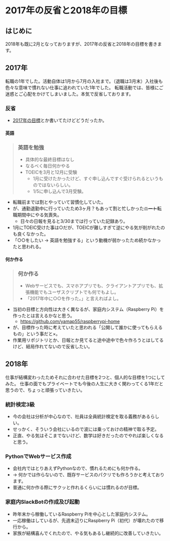 # 2017年の反省と2018年の目標
## はじめに
2018年も既に2月となっておりますが、2017年の反省と2018年の目標を書きます。

## 2017年
転職の1年でした。活動自体は1月から7月の入社まで。（退職は3月末）入社後も色々な意味で慣れない仕事に追われていた1年でした。
転職活動では、皆様にご迷惑とご心配をかけてしまいました。本気で反省しております。

### 反省
- [2017年の目標](http://yamap55.hatenablog.com/entry/2017/01/03/234809)とか書いてたけどどうだったか。

#### 英語
> ### 英語を勉強
> - 具体的な最終目標はなし
> - なるべく毎日何かやる
> - TOEICを3月と12月に受験
>   - 1月に受けたかったけど、すぐ申し込んですぐ受けられるというものではないらしい。
>   - 1/5に申し込んで3月受験。

- 転職前までは割とやっていて習慣化していた。
- が、通勤退勤中に行っていたため3ヶ月？もあって割と忙しかった~~ニート~~転職期間中にやる気喪失。
  - 日々の日報を見ると3/30までは行っていた記録あり。
- 1月にTOEIC受けた事は○だが、TOEICが難しすぎて逆にやる気が削がれたのも良くなかった。
- 「○○をしたい → 英語を勉強する」という動機が弱かったため続かなかったと思われる。

#### 何か作る
> ### 何か作る
> - Webサービスでも、スマホアプリでも、クライアントアプリでも、拡張機能でもユーザスクリプトでも何でもよし。
> - 「2017年中に○○を作った。」と言えればよし。

- 当初の目標と方向性は大きく異なるが、家庭内システム（Raspberry Pi）を作ったとは言えるかなと思う。
  - https://github.com/yamap55/raspberrypi-home
- が、目標作った時に考えていたと思われる「公開して誰かに使ってもらえるもの」という事だと×。
- 作業用リポジトリとか、日報とか見てると途中途中で色々作ろうとはしてるけど、結局作れてないので反省したい。

## 2018年
仕事が結構変わったためそれに合わせた目標を2つと、個人的な目標を1つにしてみた。
仕事の面でもプライベートでも今後の人生に大きく関わってくる1年だと思うので、ちょっと頑張っていきたい。

### 統計検定3級
- 今の会社は分析が中心なので、社員は全員統計検定を取る義務があるらしい。
- せっかく、そういう会社にいるので波には乗っておけの精神で取る予定。
- 正直、やる気はそこまでないけど、数学は好きだったのでやれば楽しくなると思う。

### PythonでWebサービス作成
- 会社内ではとりあえずPythonなので、慣れるためにも何か作る。
- → 何かでは作らないので、既存サービスのパクリでも作ろうかと考えております。
- 普通に何か作る際にサクッと作れるくらいには慣れるのが目標。

### 家庭内SlackBotの作成及び起動
- 昨年末から稼働しているRaspberry Piを中心とした家庭内システム。
- 一応稼働はしているが、先週末辺りにRaspberry Pi（初代）が壊れたので移行から。
- 家族が結構喜んでくれたので、やる気もあるし継続的に改善していきたい。
